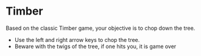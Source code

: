 # Timber

Based on the classic Timber game, your objective is to chop down the tree.
- Use the left and right arrow keys to chop the tree.
- Beware with the twigs of the tree, if one hits you, it is game over
